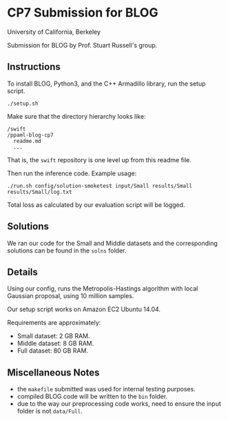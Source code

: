 # CP7 Submission for BLOG

University of California, Berkeley

Submission for BLOG by Prof. Stuart Russell's group.

## Instructions

To install BLOG, Python3, and the C++ Armadillo library, run the setup script.

    ./setup.sh

Make sure that the directory hierarchy looks like:

    /swift
    /ppaml-blog-cp7
      readme.md
      ...

That is, the `swift` repository is one level up from this readme file.

Then run the inference code. Example usage:

    ./run.sh config/solution-smoketest input/Small results/Small results/Small/log.txt

Total loss as calculated by our evaluation script will be logged.

## Solutions

We ran our code for the Small and Middle datasets and the corresponding solutions can be found in the `solns` folder.

## Details

Using our config, runs the Metropolis-Hastings algorithm with local Gaussian proposal, using 10 million samples.

Our setup script works on Amazon EC2 Ubuntu 14.04.

Requirements are approximately:

- Small dataset: 2 GB RAM.
- Middle dataset: 8 GB RAM.
- Full dataset: 80 GB RAM.

## Miscellaneous Notes

- the `makefile` submitted was used for internal testing purposes.
- compiled BLOG code will be written to the `bin` folder.
- due to the way our preprocessing code works, need to ensure the input folder is not `data/Full`.